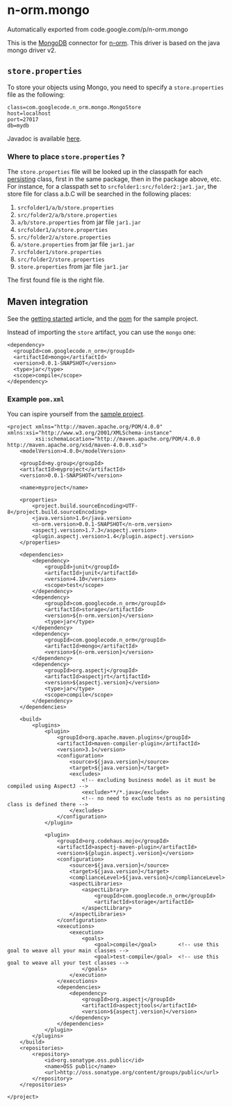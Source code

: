 # n-orm.mongo
Automatically exported from code.google.com/p/n-orm.mongo

This is the [MongoDB](https://www.mongodb.org) connector for [n-orm](https://github.com/fondemen/n-orm.core).
This driver is based on the java mongo driver v2.

## `store.properties` ##
To store your objects using Mongo, you need to specify a `store.properties` file as the following:

```
class=com.googlecode.n_orm.mongo.MongoStore
host=localhost
port=27017
db=mydb
```
Javadoc is available [here](https://fondemen.github.io/n-orm.core/mongoDB/apidocs/).

### Where to place `store.properties` ? ###

The `store.properties` file will be looked up in the classpath for each [persisting](https://fondemen.github.io/n-orm.core/storage/apidocs/index.html?com/googlecode/n_orm/Persisting.html) class, first in the same package, then in the package above, etc. For instance, for a classpath set to `srcfolder1:src/folder2:jar1.jar`, the store file for class a.b.C will be searched in the following places:
  1. `srcfolder1/a/b/store.properties`
  1. `src/folder2/a/b/store.properties`
  1. `a/b/store.properties` from jar file `jar1.jar`
  1. `srcfolder1/a/store.properties`
  1. `src/folder2/a/store.properties`
  1. `a/store.properties` from jar file `jar1.jar`
  1. `srcfolder1/store.properties`
  1. `src/folder2/store.properties`
  1. `store.properties` from jar file `jar1.jar`
  
The first found file is the right file.

## Maven integration ##

See the [getting started](https://github.com/fondemen/n-orm.core/wiki/GettingStarted#using-n-orm-with-maven) article, and the [pom](https://github.com/fondemen/n-orm.sample/blob/master/example-mongo-pom.xml) for the sample project.

Instead of importing the `store` artifact, you can use the `mongo` one:
```
<dependency>
  <groupId>com.googlecode.n_orm</groupId>
  <artifactId>mongo</artifactId>
  <version>0.0.1-SNAPSHOT</version>
  <type>jar</type>
  <scope>compile</scope>
</dependency>
```

### Example `pom.xml` ###

You can ispire yourself from the [sample project](https://github.com/fondemen/n-orm.sample).

````
<project xmlns="http://maven.apache.org/POM/4.0.0" xmlns:xsi="http://www.w3.org/2001/XMLSchema-instance"
         xsi:schemaLocation="http://maven.apache.org/POM/4.0.0 http://maven.apache.org/xsd/maven-4.0.0.xsd">
    <modelVersion>4.0.0</modelVersion>
 
    <groupId>my.group</groupId>
    <artifactId>myproject</artifactId>
    <version>0.0.1-SNAPSHOT</version>
 
    <name>myproject</name>
 
    <properties>
        <project.build.sourceEncoding>UTF-8</project.build.sourceEncoding>
        <java.version>1.6</java.version>
        <n-orm.version>0.0.1-SNAPSHOT</n-orm.version>
        <aspectj.version>1.7.3</aspectj.version>
        <plugin.aspectj.version>1.4</plugin.aspectj.version>
    </properties>
 
    <dependencies>
        <dependency>
            <groupId>junit</groupId>
            <artifactId>junit</artifactId>
            <version>4.10</version>
            <scope>test</scope>
        </dependency>
        <dependency>
            <groupId>com.googlecode.n_orm</groupId>
            <artifactId>storage</artifactId>
            <version>${n-orm.version}</version>
            <type>jar</type>
        </dependency>
        <dependency>
            <groupId>com.googlecode.n_orm</groupId>
            <artifactId>mongo</artifactId>
            <version>${n-orm.version}</version>
        </dependency>
        <dependency>
            <groupId>org.aspectj</groupId>
            <artifactId>aspectjrt</artifactId>
            <version>${aspectj.version}</version>
            <type>jar</type>
            <scope>compile</scope>
        </dependency>
    </dependencies>
 
    <build>
        <plugins>
            <plugin>
                <groupId>org.apache.maven.plugins</groupId>
                <artifactId>maven-compiler-plugin</artifactId>
                <version>3.1</version>
                <configuration>
                    <source>${java.version}</source>
                    <target>${java.version}</target>
                    <excludes>
                        <!-- excluding business model as it must be compiled using AspectJ -->
                        <exclude>**/*.java</exclude>
                        <!-- no need to exclude tests as no persisting class is defined there -->
                    </excludes>
                </configuration>
            </plugin>
 
            <plugin>
                <groupId>org.codehaus.mojo</groupId>
                <artifactId>aspectj-maven-plugin</artifactId>
                <version>${plugin.aspectj.version}</version>
                <configuration>
                    <source>${java.version}</source>
                    <target>${java.version}</target>
                    <complianceLevel>${java.version}</complianceLevel>
                    <aspectLibraries>
                        <aspectLibrary>
                            <groupId>com.googlecode.n_orm</groupId>
                            <artifactId>storage</artifactId>
                        </aspectLibrary>
                    </aspectLibraries>
                </configuration>
                <executions>
                    <execution>
                        <goals>
                            <goal>compile</goal>       <!-- use this goal to weave all your main classes -->
                            <goal>test-compile</goal>  <!-- use this goal to weave all your test classes -->
                        </goals>
                    </execution>
                </executions>
                <dependencies>
                    <dependency>
                        <groupId>org.aspectj</groupId>
                        <artifactId>aspectjtools</artifactId>
                        <version>${aspectj.version}</version>
                    </dependency>
                </dependencies>
            </plugin>
        </plugins>
    </build>
    <repositories>
        <repository>
            <id>org.sonatype.oss.public</id>
            <name>OSS public</name>
            <url>http://oss.sonatype.org/content/groups/public</url>
        </repository>
    </repositories>
 
</project>
````
